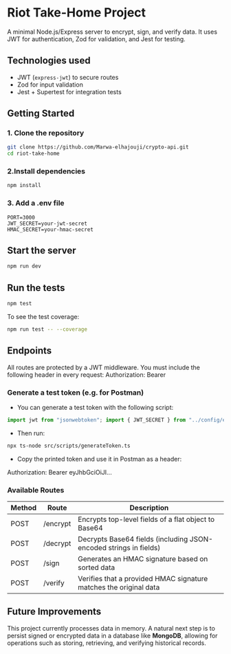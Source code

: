 # Riot Take-Home Project

A minimal Node.js/Express server to encrypt, sign, and verify data. It uses JWT for authentication, Zod for validation, and Jest for testing.

## Technologies used

- JWT (`express-jwt`) to secure routes
- Zod for input validation
- Jest + Supertest for integration tests

## Getting Started

### 1. Clone the repository

```bash
git clone https://github.com/Marwa-elhajouji/crypto-api.git
cd riot-take-home
```

### 2.Install dependencies

```bash
npm install
````

### 3. Add a .env file

```env
PORT=3000
JWT_SECRET=your-jwt-secret
HMAC_SECRET=your-hmac-secret
```

## Start the server
```bash
npm run dev 
```

## Run the tests
```bash
npm test 
```
To see the test coverage:
```bash
npm run test -- --coverage
```

## Endpoints
All routes are protected by a JWT middleware.
You must include the following header in every request: Authorization: Bearer <token>

### Generate a test token (e.g. for Postman)
- You can generate a test token with the following script:


 ```typescript 
 import jwt from "jsonwebtoken"; import { JWT_SECRET } from "../config/env"; const token = jwt.sign( { userId: "abc123", role: "admin" }, JWT_SECRET, { algorithm: "HS256", expiresIn: "1h", } ); console.log("Generated JWT:", token);
  ``` 

- Then run:
```bash
npx ts-node src/scripts/generateToken.ts
```
- Copy the printed token and use it in Postman as a header:

Authorization: Bearer eyJhbGciOiJI...

### Available Routes

| Method | Route     | Description                                                        |
|--------|-----------|--------------------------------------------------------------------|
| POST   | /encrypt  | Encrypts top-level fields of a flat object to Base64               |
| POST   | /decrypt  | Decrypts Base64 fields (including JSON-encoded strings in fields)  |
| POST   | /sign     | Generates an HMAC signature based on sorted data                   |
| POST   | /verify   | Verifies that a provided HMAC signature matches the original data  |



## Future Improvements

This project currently processes data in memory. A natural next step is to persist signed or encrypted data in a database like **MongoDB**, allowing for operations such as storing, retrieving, and verifying historical records.

